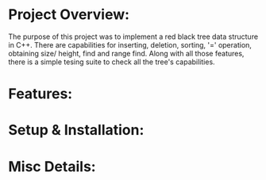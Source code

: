 # Project Overview:
The purpose of this project was to implement a red black tree data structure in C++. There are capabilities for inserting, deletion, sorting, '=' operation, obtaining size/ height, find and range find. Along with all those features, there is a simple tesing suite to check all the tree's capabilities.

# Features:

# Setup & Installation:

# Misc Details: 
